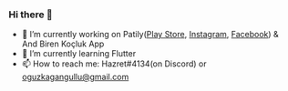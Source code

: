 ### Hi there 👋

- 🔭 I’m currently working on Patily([Play Store](https://play.google.com/store/apps/details?id=com.hazret.petilla), [Instagram](https://www.instagram.com/petilla_turkiye/), [Facebook](https://www.facebook.com/patily.turkiye/)) & And Biren Koçluk App
- 🌱 I’m currently learning Flutter
- 📫 How to reach me: Hazret#4134(on Discord) or oguzkagangullu@gmail.com
